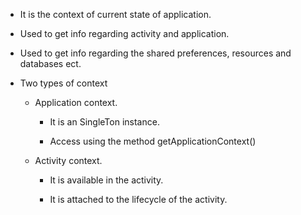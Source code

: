 - It is the context of current state of application.

- Used to get info regarding activity and application.

- Used to get info regarding the shared preferences, resources and databases ect.

- Two types of context 
	- Application context.
		- It is an SingleTon instance.

		- Access using the method getApplicationContext()
	
	- Activity context.
		- It is available in the activity.

		- It is attached to the lifecycle of the activity.